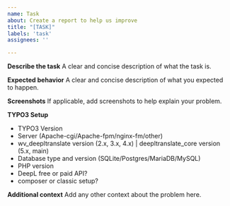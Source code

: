 ```yaml
---
name: Task
about: Create a report to help us improve
title: "[TASK]"
labels: 'task'
assignees: ''

---
```


**Describe the task**
A clear and concise description of what the task is.

**Expected behavior**
A clear and concise description of what you expected to happen.

**Screenshots**
If applicable, add screenshots to help explain your problem.

**TYPO3 Setup**
* TYPO3 Version
* Server (Apache-cgi/Apache-fpm/nginx-fm/other)
* wv_deepltranslate version (2.x, 3.x, 4.x) | deepltranslate_core version (5.x, main)
* Database type and version (SQLite/Postgres/MariaDB/MySQL)
* PHP version
* DeepL free or paid API?
* composer or classic setup?

**Additional context**
Add any other context about the problem here.
